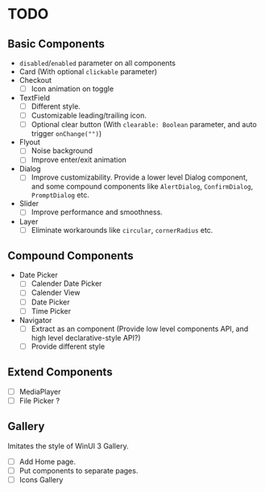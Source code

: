# TODO

## Basic Components

- `disabled`/`enabled` parameter on all components
- Card (With optional `clickable` parameter)
- Checkout
  - [ ] Icon animation on toggle
- TextField
  - [ ] Different style.
  - [ ] Customizable leading/trailing icon.
  - [ ] Optional clear button (With `clearable: Boolean` parameter, and auto trigger `onChange("")`)
- Flyout
  - [ ] Noise background
  - [ ] Improve enter/exit animation
- Dialog
  - [ ] Improve customizability. Provide a lower level Dialog component, and some compound components like `AlertDialog`, `ConfirmDialog`, `PromptDialog` etc. 
- Slider
  - [ ] Improve performance and smoothness.

- Layer
  - [ ] Eliminate workarounds like `circular`, `cornerRadius` etc.

## Compound Components

- Date Picker
  - [ ] Calender Date Picker
  - [ ] Calender View
  - [ ] Date Picker
  - [ ] Time Picker
- Navigator
  - [ ] Extract as an component (Provide low level components API, and high level declarative-style API?)
  - [ ] Provide different style

## Extend Components

- [ ] MediaPlayer
- [ ] File Picker ?

## Gallery

Imitates the style of WinUI 3 Gallery.

- [ ] Add Home page.
- [ ] Put components to separate pages.
- [ ] Icons Gallery
